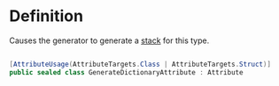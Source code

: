 # Definition
Causes the generator to generate a [stack](https://github.com/SoftStoneDevelop/StackMemoryCollections/blob/main/Documentation/Stack/Readme.md) for this type.

```C#

[AttributeUsage(AttributeTargets.Class | AttributeTargets.Struct)]
public sealed class GenerateDictionaryAttribute : Attribute

```
